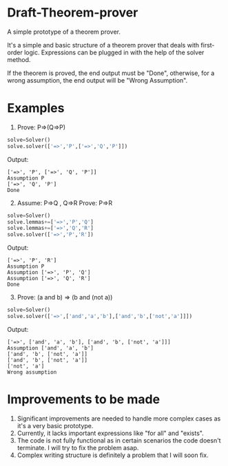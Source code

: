 # Draft-Theorem-prover
A simple prototype of a theorem prover.

It's a simple and basic structure of a theorem prover that deals with first-order logic. 
Expressions can be plugged in with the help of the solver method.

If the theorem is proved, the end output must be "Done", otherwise, for a wrong assumption, the end output will be "Wrong Assumption".

# Examples
1. Prove: P=>(Q=>P)
```python
solve=Solver()
solve.solver(['=>','P',['=>','Q','P']])

```
Output:
```
['=>', 'P', ['=>', 'Q', 'P']]
Assumption P
['=>', 'Q', 'P']
Done
```
2. Assume: P=>Q , Q=>R
   Prove: P=>R
```python
solve=Solver()
solve.lemmas+=['=>','P','Q']
solve.lemmas+=['=>','Q','R']
solve.solver(['=>','P','R'])

```
Output:
```
['=>', 'P', 'R']
Assumption P
Assumption ['=>', 'P', 'Q']
Assumption ['=>', 'Q', 'R']
Done
```
3. Prove: (a and b) => (b and (not a))
```python
solve=Solver()
solve.solver(['=>',['and','a','b'],['and','b',['not','a']]])
```
Output:
```
['=>', ['and', 'a', 'b'], ['and', 'b', ['not', 'a']]]
Assumption ['and', 'a', 'b']
['and', 'b', ['not', 'a']]
['and', 'b', ['not', 'a']]
['not', 'a']
Wrong assumption
```
# Improvements to be made
1. Significant improvements are needed to handle more complex cases as it's a very basic prototype.
2. Currently, it lacks important expressions like "for all" and "exists".
3. The code is not fully functional as in certain scenarios the code doesn't terminate. I will try to fix the problem asap.
4. Complex writing structure is definitely a problem that I will soon fix.
